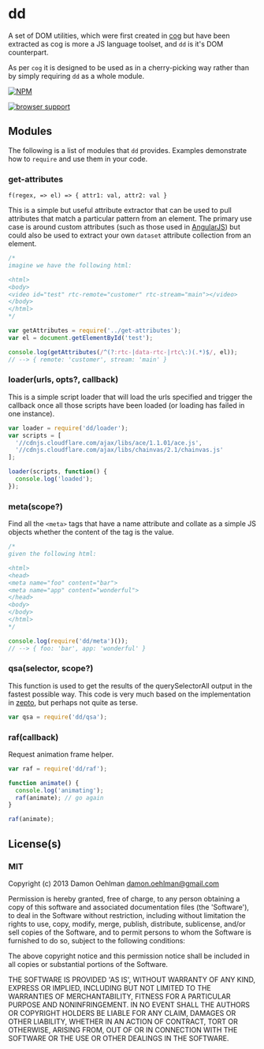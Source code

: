 # dd

A set of DOM utilities, which were first created in
[cog](https://github.com/DamonOehlman/cog) but have been extracted as cog
is more a JS language toolset, and `dd` is it's DOM counterpart.

As per `cog` it is designed to be used as in a cherry-picking way rather
than by simply requiring `dd` as a whole module.


[![NPM](https://nodei.co/npm/dd.png)](https://nodei.co/npm/dd/)


[![browser support](https://ci.testling.com/DamonOehlman/dd.png)](https://ci.testling.com/DamonOehlman/dd)


## Modules

The following is a list of modules that `dd` provides. Examples demonstrate
how to `require` and use them in your code.

### get-attributes

```
f(regex, => el) => { attr1: val, attr2: val }
```

This is a simple but useful attribute extractor that can be used to pull
attributes that match a particular pattern from an element. The primary
use case is around custom attributes (such as those used in
[AngularJS](http://angularjs.org/)) but could also be used to extract
your own `dataset` attribute collection from an element.

```js
/*
imagine we have the following html:

<html>
<body>
<video id="test" rtc-remote="customer" rtc-stream="main"></video>
</body>
</html>
*/

var getAttributes = require('../get-attributes');
var el = document.getElementById('test');

console.log(getAttributes(/^(?:rtc-|data-rtc-|rtc\:)(.*)$/, el));
// --> { remote: 'customer', stream: 'main' }
```

### loader(urls, opts?, callback)

This is a simple script loader that will load the urls specified
and trigger the callback once all those scripts have been loaded (or
loading has failed in one instance).

```js
var loader = require('dd/loader');
var scripts = [
  '//cdnjs.cloudflare.com/ajax/libs/ace/1.1.01/ace.js',
  '//cdnjs.cloudflare.com/ajax/libs/chainvas/2.1/chainvas.js'
];

loader(scripts, function() {
  console.log('loaded');
});
```

### meta(scope?)

Find all the `<meta>` tags that have a name attribute and collate as a
simple JS objects whether the content of the tag is the value.

```js
/*
given the following html:

<html>
<head>
<meta name="foo" content="bar">
<meta name="app" content="wonderful">
</head>
<body>
</body>
</html>
*/

console.log(require('dd/meta')());
// --> { foo: 'bar', app: 'wonderful' }
```

### qsa(selector, scope?)

This function is used to get the results of the querySelectorAll output
in the fastest possible way.  This code is very much based on the
implementation in
[zepto](https://github.com/madrobby/zepto/blob/master/src/zepto.js#L104),
but perhaps not quite as terse.

```js
var qsa = require('dd/qsa');
```

### raf(callback)

Request animation frame helper.

```js
var raf = require('dd/raf');

function animate() {
  console.log('animating');
  raf(animate); // go again
}

raf(animate);
```

## License(s)

### MIT

Copyright (c) 2013 Damon Oehlman <damon.oehlman@gmail.com>

Permission is hereby granted, free of charge, to any person obtaining
a copy of this software and associated documentation files (the
'Software'), to deal in the Software without restriction, including
without limitation the rights to use, copy, modify, merge, publish,
distribute, sublicense, and/or sell copies of the Software, and to
permit persons to whom the Software is furnished to do so, subject to
the following conditions:

The above copyright notice and this permission notice shall be
included in all copies or substantial portions of the Software.

THE SOFTWARE IS PROVIDED 'AS IS', WITHOUT WARRANTY OF ANY KIND,
EXPRESS OR IMPLIED, INCLUDING BUT NOT LIMITED TO THE WARRANTIES OF
MERCHANTABILITY, FITNESS FOR A PARTICULAR PURPOSE AND NONINFRINGEMENT.
IN NO EVENT SHALL THE AUTHORS OR COPYRIGHT HOLDERS BE LIABLE FOR ANY
CLAIM, DAMAGES OR OTHER LIABILITY, WHETHER IN AN ACTION OF CONTRACT,
TORT OR OTHERWISE, ARISING FROM, OUT OF OR IN CONNECTION WITH THE
SOFTWARE OR THE USE OR OTHER DEALINGS IN THE SOFTWARE.
